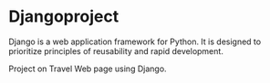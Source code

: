 # Djangoproject

Django is a web application framework for Python. It is designed to prioritize principles of reusability and rapid development.

Project on Travel Web page using Django.
